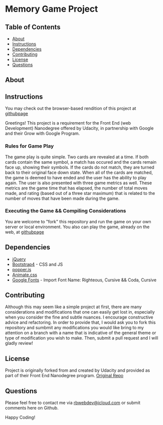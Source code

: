 # Memory Game Project

## Table of Contents

* [About](#about)
* [Instructions](#instructions)
* [Dependencies](#dependencies)
* [Contributing](#contributing)
* [License](#license)
* [Questions](#questions)

## About

## Instructions

You may check out the browser-based rendition of this project at [githubpage](https://neodynia.github.io/fend-project-memory-game)

Greetings!
This project is a requirement for the Front End (web Development) Nanodegree offered by Udacity, in partnership with Google and their Grow with Google Program.

### Rules for Game Play

The game play is quite simple. Two cards are revealed at a time. If both cards contain the same symbol, a match has occured and the cards remain face up, showing their symbols. If the cards do not match, they are turned back to their original face down state. When all of the cards are matched, the game is deemed to have ended and the user has the ability to play again. The user is also presented with three game metrics as well. These metrics are the game time that has elapsed, the number of total moves made, and rating (based out of a three star maximum) that is related to the number of moves that have been made during the game.

### Executing the Game && Compiling Considerations

You are welcome to "fork" this repository and run the game on your own server or local environment. You also can play the game, already on the web, at [githubpage](https://neodynia.github.io/fend-project-memory-game)

## Dependencies

* [jQuery](https://jquery.com)
* [Bootstrap4](https://getbootstrap.com) - CSS and JS 
* [popper.js](https://popper.js.org)
* [Animate.css](https://daneden.github.io/animate.css/)
* [Google Fonts](https://fonts.google.com/) - Import Font Name: Righteous, Cursive && Coda, Cursive

## Contributing

Although this may seem like a simple project at first, there are many considerations and modifications that one can easily get lost in, especially when you consider the fine and subtle nuances. I encourage constructive advice and refactoring. In order to provide that, I would ask you to fork this repository and sumbmit any modifications you would like bring to my attention on a branch with a name that is indicative of the general theme or type of modification you wish to make. Then, submit a pull request and I will gladly review!

## License

Project is originally forked from and created by Udacity and provided as part of their Front End Nanodegree program.
[Original Repo](https://github.com/udacity/fend-project-memory-game)

## Questions

Please feel free to contact me via rbwebdev@icloud.com or submit comments here on Github.

Happy Coding!
